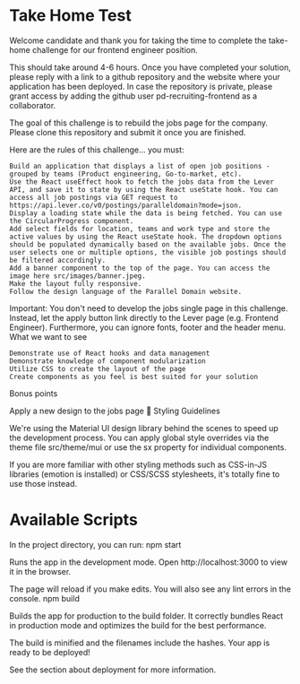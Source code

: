 # Take Home Test


Welcome candidate and thank you for taking the time to complete the take-home challenge for our frontend engineer position.

This should take around 4-6 hours. Once you have completed your solution, please reply with a link to a github repository and the website where your application has been deployed. In case the repository is private, please grant access by adding the github user pd-recruiting-frontend as a collaborator.

The goal of this challenge is to rebuild the jobs page for the company. Please clone this repository and submit it once you are finished.

Here are the rules of this challenge... you must:

    Build an application that displays a list of open job positions - grouped by teams (Product engineering, Go-to-market, etc).
    Use the React useEffect hook to fetch the jobs data from the Lever API, and save it to state by using the React useState hook. You can access all job postings via GET request to https://api.lever.co/v0/postings/paralleldomain?mode=json.
    Display a loading state while the data is being fetched. You can use the CircularProgress component.
    Add select fields for location, teams and work type and store the active values by using the React useState hook. The dropdown options should be populated dynamically based on the available jobs. Once the user selects one or multiple options, the visible job postings should be filtered accordingly.
    Add a banner component to the top of the page. You can access the image here src/images/banner.jpeg.
    Make the layout fully responsive.
    Follow the design language of the Parallel Domain website.

Important: You don't need to develop the jobs single page in this challenge. Instead, let the apply button link directly to the Lever page (e.g. Frontend Engineer). Furthermore, you can ignore fonts, footer and the header menu.
What we want to see

    Demonstrate use of React hooks and data management
    Demonstrate knowledge of component modularization
    Utilize CSS to create the layout of the page
    Create components as you feel is best suited for your solution

Bonus points

Apply a new design to the jobs page 🙌
Styling Guidelines

We're using the Material UI design library behind the scenes to speed up the development process. You can apply global style overrides via the theme file src/theme/mui or use the sx property for individual components.

If you are more familiar with other styling methods such as CSS-in-JS libraries (emotion is installed) or CSS/SCSS stylesheets, it's totally fine to use those instead.

# Available Scripts

In the project directory, you can run:
npm start

Runs the app in the development mode.
Open http://localhost:3000 to view it in the browser.

The page will reload if you make edits.
You will also see any lint errors in the console.
npm build

Builds the app for production to the build folder.
It correctly bundles React in production mode and optimizes the build for the best performance.

The build is minified and the filenames include the hashes.
Your app is ready to be deployed!

See the section about deployment for more information.
